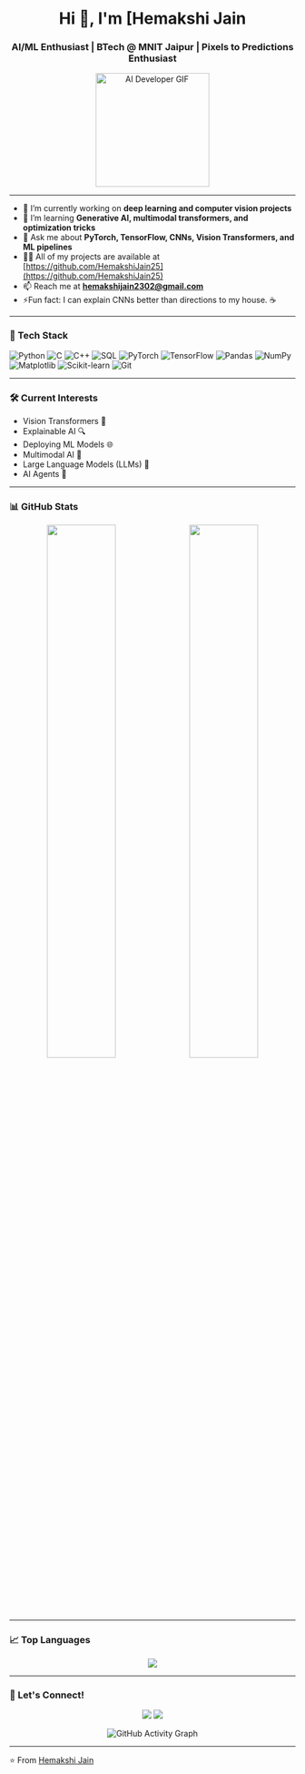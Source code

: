 <h1 align="center">Hi 👋, I'm [Hemakshi Jain</h1>
<h3 align="center">AI/ML Enthusiast | BTech @ MNIT Jaipur | Pixels to Predictions Enthusiast</h3>

<p align="center">
  <img src="https://media.giphy.com/media/26tn33aiTi1jkl6H6/giphy.gif" width="200" alt="AI Developer GIF"/>
</p>

---

- 🔭 I’m currently working on **deep learning and computer vision projects**
- 🌱 I’m learning **Generative AI, multimodal transformers, and optimization tricks**
- 💬 Ask me about **PyTorch, TensorFlow, CNNs, Vision Transformers, and ML pipelines**
- 👨‍💻 All of my projects are available at [https://github.com/HemakshiJain25](https://github.com/HemakshiJain25)
- 📫 Reach me at **hemakshijain2302@gmail.com**
- ⚡Fun fact: I can explain CNNs better than directions to my house. ☕

---

### 🧠 Tech Stack
![Python](https://img.shields.io/badge/-Python-05122A?style=flat&logo=python)
![C](https://img.shields.io/badge/-C-05122A?style=flat&logo=c)
![C++](https://img.shields.io/badge/-C++-05122A?style=flat&logo=c%2B%2B)
![SQL](https://img.shields.io/badge/-SQL-05122A?style=flat&logo=mysql)
![PyTorch](https://img.shields.io/badge/-PyTorch-05122A?style=flat&logo=pytorch)
![TensorFlow](https://img.shields.io/badge/-TensorFlow-05122A?style=flat&logo=tensorflow)
![Pandas](https://img.shields.io/badge/-Pandas-05122A?style=flat&logo=pandas)
![NumPy](https://img.shields.io/badge/-NumPy-05122A?style=flat&logo=numpy)
![Matplotlib](https://img.shields.io/badge/-Matplotlib-05122A?style=flat&logo=matplotlib)
![Scikit-learn](https://img.shields.io/badge/-Scikit--learn-05122A?style=flat&logo=scikit-learn)
![Git](https://img.shields.io/badge/-Git-05122A?style=flat&logo=git)

---

### 🛠️ Current Interests
- Vision Transformers 🧠
- Explainable AI 🔍
- Deploying ML Models 🌐
- Multimodal AI 🔗
- Large Language Models (LLMs) 🧠
- AI Agents 🤖

---

### 📊 GitHub Stats
<p align="center">
  <img src="https://github-readme-stats.vercel.app/api?username=yourusername&show_icons=true&theme=tokyonight" width="49%">
  <img src="https://github-readme-streak-stats.herokuapp.com/?user=yourusername&theme=tokyonight" width="49%">
</p>

---

### 📈 Top Languages
<p align="center">
  <img src="https://github-readme-stats.vercel.app/api/top-langs/?username=yourusername&layout=compact&theme=tokyonight" />
</p>

---

### 🎯 Let's Connect!
<p align="center">
  <a href="https://www.linkedin.com/in/hemakshi/"><img src="https://img.shields.io/badge/-LinkedIn-blue?style=flat&logo=linkedin"/></a>
  <a href="mailto:hemakshijain2302@gmail.com"><img src="https://img.shields.io/badge/-Email-red?style=flat&logo=gmail"/></a>
</p>

<p align="center">
  <img src="https://activity-graph.herokuapp.com/graph?username=yourusername&theme=react-dark" alt="GitHub Activity Graph" />
</p>

---

⭐️ From [Hemakshi Jain](https://github.com/HemakshiJain25)

